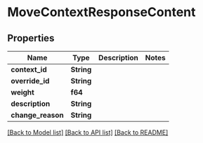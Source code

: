 # MoveContextResponseContent

## Properties

Name | Type | Description | Notes
------------ | ------------- | ------------- | -------------
**context_id** | **String** |  | 
**override_id** | **String** |  | 
**weight** | **f64** |  | 
**description** | **String** |  | 
**change_reason** | **String** |  | 

[[Back to Model list]](../README.md#documentation-for-models) [[Back to API list]](../README.md#documentation-for-api-endpoints) [[Back to README]](../README.md)


